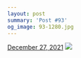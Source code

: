 ```yaml
---
layout: post
summary: 'Post #93'
og_image: 93-1280.jpg
---
```


<p>
  <time>
    <a href="/93">December 27, 2021</a>
  </time>
  <a href="/93">
    <img src="{{ site.assets_url }}/93-640.jpg" srcset="{{ site.assets_url }}/93-320.jpg 320w, {{ site.assets_url }}/93-640.jpg 640w, {{ site.assets_url }}/93-960.jpg 960w, {{ site.assets_url }}/93-1280.jpg 1280w" sizes="(min-width: 700px) 50vw, calc(100vw - 2rem)" />
  </a>
</p>
